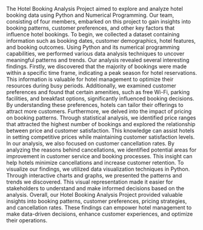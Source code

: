 The Hotel Booking Analysis Project aimed to explore and analyze hotel booking data using Python and Numerical Programming. Our team, consisting of four members, embarked on this project to gain insights into booking patterns, customer preferences, and other key factors that influence hotel bookings.
To begin, we collected a dataset containing information such as booking dates, customer demographics, hotel features, and booking outcomes. Using Python and its numerical programming capabilities, we performed various data analysis techniques to uncover meaningful patterns and trends.
Our analysis revealed several interesting findings. Firstly, we discovered that the majority of bookings were made within a specific time frame, indicating a peak season for hotel reservations. This information is valuable for hotel management to optimize their resources during busy periods.
Additionally, we examined customer preferences and found that certain amenities, such as free Wi-Fi, parking facilities, and breakfast options, significantly influenced booking decisions. By understanding these preferences, hotels can tailor their offerings to attract more customers.
Furthermore, we delved into the impact of pricing on booking patterns. Through statistical analysis, we identified price ranges that attracted the highest number of bookings and explored the relationship between price and customer satisfaction. This knowledge can assist hotels in setting competitive prices while maintaining customer satisfaction levels.
In our analysis, we also focused on customer cancellation rates. By analyzing the reasons behind cancellations, we identified potential areas for improvement in customer service and booking processes. This insight can help hotels minimize cancellations and increase customer retention.
To visualize our findings, we utilized data visualization techniques in Python. Through interactive charts and graphs, we presented the patterns and trends we discovered. This visual representation made it easier for stakeholders to understand and make informed decisions based on the analysis.
Overall, our Hotel Booking Analysis Project provided valuable insights into booking patterns, customer preferences, pricing strategies, and cancellation rates. These findings can empower hotel management to make data-driven decisions, enhance customer experiences, and optimize their operations.
